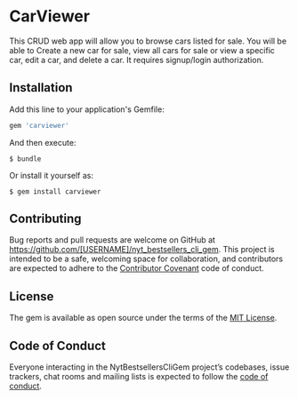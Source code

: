# CarViewer

This CRUD web app will allow you to browse cars listed for sale. You will be able to Create a new car for sale, view all cars for sale or view a specific car, edit a car, and delete a car. It requires signup/login authorization.

## Installation

Add this line to your application's Gemfile:

```ruby
gem 'carviewer'
```

And then execute:

    $ bundle

Or install it yourself as:

    $ gem install carviewer

## Contributing

Bug reports and pull requests are welcome on GitHub at https://github.com/[USERNAME]/nyt_bestsellers_cli_gem. This project is intended to be a safe, welcoming space for collaboration, and contributors are expected to adhere to the [Contributor Covenant](http://contributor-covenant.org) code of conduct.

## License

The gem is available as open source under the terms of the [MIT License](https://opensource.org/licenses/MIT).

## Code of Conduct

Everyone interacting in the NytBestsellersCliGem project’s codebases, issue trackers, chat rooms and mailing lists is expected to follow the [code of conduct](https://github.com/[USERNAME]/nyt_bestsellers_cli_gem/blob/master/CODE_OF_CONDUCT.md).    
